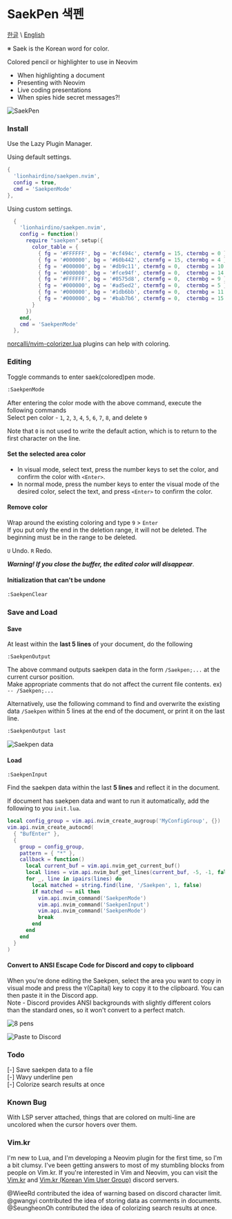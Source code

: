 # SaekPen 색펜
[한글](Readme_kr.md) \ [English](Readme.md)

※ Saek is the Korean word for color.

Colored pencil or highlighter to use in Neovim

- When highlighting a document
- Presenting with Neovim
- Live coding presentations
- When spies hide secret messages?!

![SaekPen](https://github.com/lionhairdino/saekpen.nvim/assets/61452610/c6fc016a-9c00-46ef-b1ae-84214b819018)

### Install
Use the Lazy Plugin Manager.

Using default settings.
```lua
{
  'lionhairdino/saekpen.nvim',
  config = true,
  cmd = 'SaekpenMode'
},
```
Using custom settings.
```lua
  {
    'lionhairdino/saekpen.nvim',
    config = function()
      require "saekpen".setup({
        color_table = {
          { fg = '#FFFFFF', bg = '#cf494c', ctermfg = 15, ctermbg = 0 },
          { fg = '#000000', bg = '#60b442', ctermfg = 15, ctermbg = 4 },
          { fg = '#000000', bg = '#db9c11', ctermfg = 0,  ctermbg = 10 },
          { fg = '#000000', bg = '#fce94f', ctermfg = 0,  ctermbg = 14 },
          { fg = '#FFFFFF', bg = '#0575d8', ctermfg = 0,  ctermbg = 9 },
          { fg = '#000000', bg = '#ad5ed2', ctermfg = 0,  ctermbg = 5 },
          { fg = '#000000', bg = '#1db6bb', ctermfg = 0,  ctermbg = 11 },
          { fg = '#000000', bg = '#bab7b6', ctermfg = 0,  ctermbg = 15 },
        }
      })
    end,
    cmd = 'SaekpenMode'
  },
```
[norcalli/nvim-colorizer.lua](https://github.com/norcalli/nvim-colorizer.lua) plugins can help with coloring.

### Editing
Toggle commands to enter saek(colored)pen mode.
```default
:SaekpenMode
```
After entering the color mode with the above command, execute the following commands\
Select pen color - `1`, `2`, `3`, `4`, `5`, `6`, `7`, `8`, and delete `9`

Note that `0` is not used to write the default action, which is to return to the first character on the line.

#### Set the selected area color
- In visual mode, select text, press the number keys to set the color, and confirm the color with `<Enter>`.
- In normal mode, press the number keys to enter the visual mode of the desired color, select the text, and press `<Enter>` to confirm the color.

#### Remove color
Wrap around the existing coloring and type `9` > `Enter`\
If you put only the end in the deletion range, it will not be deleted. The beginning must be in the range to be deleted.

`U` Undo. `R` Redo.

***Warning! If you close the buffer, the edited color will disappear***.

#### Initialization that can't be undone
```default
:SaekpenClear
```

### Save and Load
#### Save
At least within the **last 5 lines** of your document, do the following
```deaulr
:SaekpenOutput
```
The above command outputs saekpen data in the form `/Saekpen;...` at the current cursor position.\
Make appropriate comments that do not affect the current file contents. ex) `-- /Saekpen;...`

Alternatively, use the following command to find and overwrite the existing data `/Saekpen` within 5 lines at the end of the document, or print it on the last line.
```default
:SaekpenOutput last
```
![Saekpen data](https://github.com/lionhairdino/saekpen.nvim/assets/61452610/41d87219-3456-49d1-8679-32197fc9bba5)

#### Load
```deault
:SaekpenInput
```
Find the saekpen data within the last **5 lines** and reflect it in the document.

If document has saekpen data and want to run it automatically, add the following to you `init.lua`.
```lua
local config_group = vim.api.nvim_create_augroup('MyConfigGroup', {})
vim.api.nvim_create_autocmd(
  { "BufEnter" },
  {
    group = config_group,
    pattern = { "*" },
    callback = function()
      local current_buf = vim.api.nvim_get_current_buf()
      local lines = vim.api.nvim_buf_get_lines(current_buf, -5, -1, false)
      for _, line in ipairs(lines) do
        local matched = string.find(line, '/Saekpen', 1, false)
        if matched ~= nil then
          vim.api.nvim_command('SaekpenMode')
          vim.api.nvim_command('SaekpenInput')
          vim.api.nvim_command('SaekpenMode')
          break
        end
      end
    end
  }
)
```
#### Convert to ANSI Escape Code for Discord and copy to clipboard 
When you're done editing the Saekpen, select the area you want to copy in visual mode and press the `Y`(Capital) key to copy it to the clipboard. You can then paste it in the Discord app.\
Note - Discord provides ANSI backgrounds with slightly different colors than the standard ones, so it won't convert to a perfect match.

![8 pens](https://github.com/lionhairdino/saekpen.nvim/assets/61452610/f5d53eeb-428b-4a28-8317-396f5be6fa70)

![Paste to Discord](https://github.com/lionhairdino/saekpen.nvim/assets/61452610/aedaa8fb-4642-4b17-86d0-c1cef67a7c1c)

### Todo
[-] Save saekpen data to a file\
[-] Wavy underline pen\
[-] Colorize search results at once

### Known Bug
With LSP server attached, things that are colored on multi-line are uncolored when the cursor hovers over them.

### Vim.kr
I'm new to Lua, and I'm developing a Neovim plugin for the first time, so I'm a bit clumsy. I've been getting answers to most of my stumbling blocks from people on Vim.kr. If you're interested in Vim and Neovim, you can visit the [Vim.kr](http://vim.kr/) and [Vim.kr (Korean Vim User Group)](https://discord.gg/TwaYqgtQYf) discord servers.

@WieeRd contributed the idea of warning based on discord character limit.\
@gwangyi contributed the idea of storing data as comments in documents.\
@SeungheonOh contributed the idea of colorizing search results at once.
